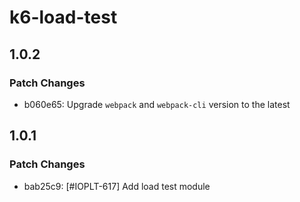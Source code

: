# k6-load-test

## 1.0.2

### Patch Changes

- b060e65: Upgrade `webpack` and `webpack-cli` version to the latest

## 1.0.1

### Patch Changes

- bab25c9: [#IOPLT-617] Add load test module

